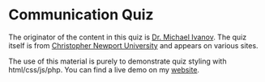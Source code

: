 # Communication Quiz

The originator of the content in this quiz is [Dr. Michael Ivanov](http://behavioralcommunication.net). The quiz itself is from [Christopher Newport University](http://cnu.edu/academics/departments/communication/) and appears on various sites.  

The use of this material is purely to demonstrate quiz styling with html/css/js/php.  You can find a live demo on my [website](http://tinaanastos.com/quiz/).
